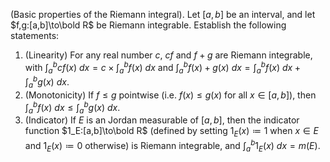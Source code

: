 (Basic properties of the Riemann integral). Let $[a,b]$ be an interval, and let $f,g:[a,b]\to\bold R$ be  Riemann integrable. Establish the following statements:
1. (Linearity) For any real number $c$, $cf$ and $f+g$ are Riemann integrable, with $\int _a^b cf(x)\ dx= c\times \int _a^b f(x)\ dx$ and $\int _a^b f(x)+g(x)\ dx= \int _a^b f(x)\ dx + \int _a^b g(x)\ dx$.
2. (Monotonicity) If $f\le g$ pointwise (i.e. $f(x)\le g(x)$ for all $x\in [a,b]$), then $\int _a^b f(x)\ dx\le \int _a^b g(x)\ dx$.
3. (Indicator) If $E$ is an Jordan measurable of $[a,b]$, then the indicator function $1_E:[a,b]\to\bold R$ (defined by setting $1_E(x) \coloneqq 1$ when $x\in E$ and $1_E(x) \coloneqq 0$ otherwise) is  Riemann integrable, and $\int _a^b 1_E(x)\ dx = m(E)$.